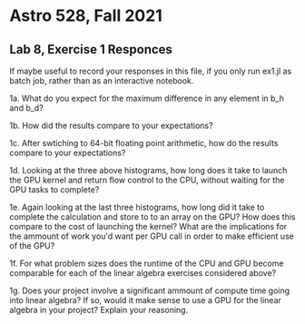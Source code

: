 # Astro 528, Fall 2021
## Lab 8, Exercise 1 Responces

If maybe useful to record your responses in this file, if you only run ex1.jl as batch job, rather than as an interactive notebook.

1a.  What do you expect for the maximum difference in any element in b_h and b_d?



1b. How did the results compare to your expectations?



1c.  After swtiching to 64-bit floating point arithmetic, how do the results compare to your expectations?  



1d. Looking at the three above histograms, how long does it take to launch the GPU kernel and return flow control to the CPU, without waiting for the GPU tasks to complete? 



1e. Again looking at the last three histograms, how long did it take to complete the calculation and store to to an array on the GPU? How does this compare to the cost of launching the kernel? What are the implications for the ammount of work you'd want per GPU call in order to make efficient use of the GPU?



1f. For what problem sizes does the runtime of the CPU and GPU become comparable for each of the linear algebra exercises considered above?



1g. Does your project involve a significant ammount of compute time going into linear algebra? If so, would it make sense to use  a GPU for the linear algebra in your project? Explain your reasoning.


